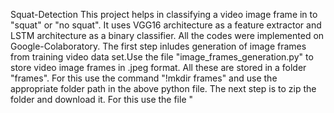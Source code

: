Squat-Detection
This project helps in classifying a video image frame in to "squat" or "no squat". It uses VGG16 architecture as a feature extractor
and LSTM architecture as a binary classifier. All the codes were implemented on Google-Colaboratory. 
The first step inludes generation of image frames from training video data set.Use the file "image_frames_generation.py" to store 
video image frames in .jpeg format. All these are stored in a folder "frames". For this use the command "!mkdir frames" and use the 
appropriate folder path in the above python file.
The next step is to zip the folder and download it. For this use the file "


